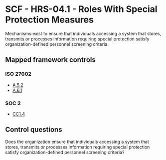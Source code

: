 # SCF - HRS-04.1 - Roles With Special Protection Measures
Mechanisms exist to ensure that individuals accessing a system that stores, transmits or processes information requiring special protection satisfy organization-defined personnel screening criteria.
## Mapped framework controls
### ISO 27002
- [A.5.2](../iso27002/a-5.md#a52)
- [A.6.1](../iso27002/a-6.md#a61)
  
### SOC 2
- [CC1.4](../soc2/cc14.md)
  
## Control questions
Does the organization ensure that individuals accessing a system that stores, transmits or processes information requiring special protection satisfy organization-defined personnel screening criteria?
  